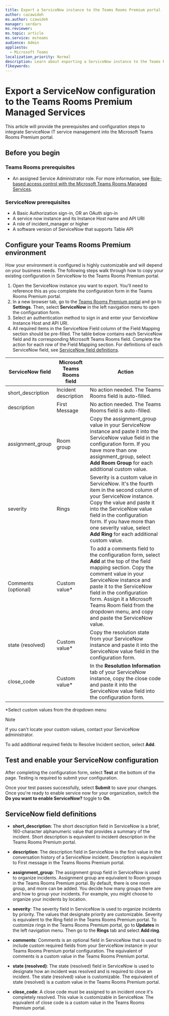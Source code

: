 ```yaml
---
title: Export a ServiceNow instance to the Teams Rooms Premium portal
author: cazawideh
ms.author: czawideh
manager: serdars
ms.reviewer: 
ms.topic: article
ms.service: msteams
audience: Admin
appliesto: 
  - Microsoft Teams
localization_priority: Normal
description: Learn about exporting a ServiceNow instance to the Teams Rooms Premium portal
f1keywords: 
---
```


# Export a ServiceNow configuration to the Teams Rooms Premium Managed Services

This article will provide the prerequisites and configuration steps to integrate ServiceNow IT service management into the Microsoft Teams Rooms Premium portal.

## Before you begin

### Teams Rooms prerequisites

- An assigned Service Administrator role. For more information, see [Role-based access control with the Microsoft Teams Rooms Managed Services](microsoft-teams-rooms-premium-rbac.md).

### ServiceNow prerequisites

- A Basic Authorization sign-in, OR an OAuth sign-in
- A service now instance and its Instance Host name and API URI
- A role of incident_manager or higher
- A software version of ServiceNow that supports Table API

## Configure your Teams Rooms Premium environment

How your environment is configured is highly customizable and will depend on your business needs. The following steps walk through how to copy your existing configuration in ServiceNow to the Teams Rooms Premium portal.

1. Open the ServiceNow instance you want to export. You'll need to reference this as you complete the configuration form in the Teams Rooms Premium portal.
2. In a new browser tab, go to the [Teams Rooms Premium portal](https://portal.rooms.microsoft.com/) and go to **Settings**. Then, select **ServiceNow** in the left navigation menu to open the configuration form.
3. Select an authentication method to sign in and enter your ServiceNow Instance Host and API URI.
4. All required items in the ServiceNow Field column of the Field Mapping section should be pre-filled. The table below contains each ServiceNow field and its corresponding Microsoft Teams Rooms field. Complete the action for each row of the Field Mapping section. For definitions of each ServiceNow field, see [ServiceNow field definitions](#servicenow-field-definitions).

| **ServiceNow field** | **Microsoft Teams Rooms field** | **Action** |
| --- | --- | --- |
| short_description | Incident description | No action needed. The Teams Rooms field is auto-filled. |
| description | First Message | No action needed. The Teams Rooms field is auto-filled. |
| assignment_group | Room group | Copy the assignment_group value in your ServiceNow instance and paste it into the ServiceNow value field in the configuration form. If you have more than one assignment_group, select **Add Room Group** for each additional custom value. |
| severity | Rings | Severity is a custom value in ServiceNow. It's the fourth item in the second column of your ServiceNow instance. Copy the value and paste it into the ServiceNow value field in the configuration form. If you have more than one severity value, select **Add Ring** for each additional custom value. |
| Comments (optional) | Custom value* | To add a comments field to the configuration form, select **Add** at the top of the field  mapping section. Copy the comment value in your ServiceNow instance and paste it to the ServiceNow field in the configuration form. Assign it a Microsoft Teams Room field from the dropdown menu, and copy and paste the ServiceNow value. |
| state (resolved) | Custom value* | Copy the resolution state from your ServiceNow instance and paste it into the ServiceNow value field in the configuration form. |
| close_code | Custom value* | In the **Resolution Information** tab of your ServiceNow instance, copy the close code and paste it into the ServiceNow value field into the configuration form. |

*Select custom values from the dropdown menu

>[!NOTE]
>If you can't locate your custom values, contact your ServiceNow administrator.

To add additional required fields to Resolve Incident section, select **Add**.

## Test and enable your ServiceNow configuration

After completing the configuration form, select **Test** at the bottom of the page. Testing is required to submit your configuration.

Once your test passes successfully, select **Submit** to save your changes. Once you're ready to enable service now for your organization, switch the **Do you want to enable ServiceNow?** toggle to **On**.

## ServiceNow field definitions

- **short_description**: The short description field in ServiceNow is a brief, 160-character alphanumeric value that provides a summary of the incident. Short description is equivalent to incident description in the Teams Rooms Premium portal.

- **description**: The description field in ServiceNow is the first value in the conversation history of a ServiceNow incident. Description is equivalent to First message in the Teams Rooms Premium portal.

- **assignment_group**: The assignment group field in ServiceNow is used to organize incidents. Assignment group are equivalent to Room groups in the Teams Rooms Premium portal. By default, there is one room group, and more can be added. You decide how many groups there are and how to group your incidents. For example, you might choose to organize your incidents by location.

- **severity**: The severity field in ServiceNow is used to organize incidents by priority. The values that designate priority are customizable. Severity is equivalent to the Ring field in the Teams Rooms Premium portal. To customize rings in the Teams Rooms Premium portal, go to **Updates** in the left navigation menu. Then go to the **Rings** tab and select **Add ring**.

- **comments**: Comments is an optional field in ServiceNow that is used to include custom required fields from your ServiceNow instance in your Teams Rooms Premium portal configuration. The equivalent of comments is a custom value in the Teams Rooms Premium portal.

- **state (resolved)**: The state (resolved) field in ServiceNow is used to designate how an incident was resolved and is required to close an incident. The state (resolved) value is customizable. The equivalent of state (resolved) is a custom value in the Teams Rooms Premium portal.

- **close_code**: A close code must be assigned to an incident once it's completely resolved. This value is customizable in ServiceNow. The equivalent of close code is a custom value in the Teams Rooms Premium portal.
